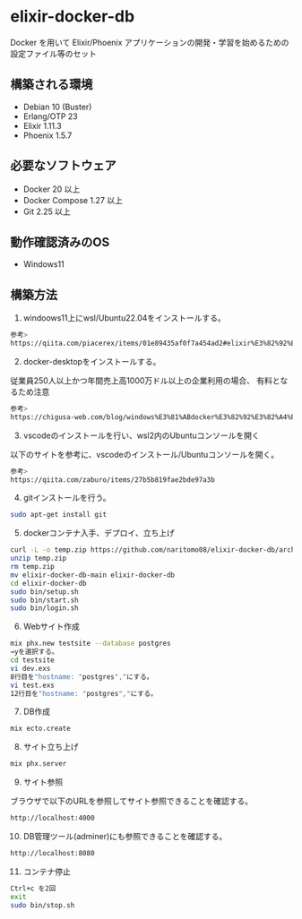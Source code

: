 # elixir-docker-db

Docker を用いて Elixir/Phoenix アプリケーションの開発・学習を始めるための設定ファイル等のセット

## 構築される環境

* Debian 10 (Buster)
* Erlang/OTP 23
* Elixir 1.11.3
* Phoenix 1.5.7

## 必要なソフトウェア

* Docker 20 以上
* Docker Compose 1.27 以上
* Git 2.25 以上

## 動作確認済みのOS

* Windows11

## 構築方法

1. windoows11上にwsl/Ubuntu22.04をインストールする。

```bash
参考>
https://qiita.com/piacerex/items/01e89435af0f7a454ad2#elixir%E3%82%92%E6%9C%80%E6%96%B0%E7%89%882022%E5%B9%B412%E6%9C%88%E7%8F%BE%E5%9C%A8%E3%81%AF114%E3%81%AB%E4%B8%8A%E3%81%92%E3%82%8B
```

2. docker-desktopをインストールする。

従業員250人以上かつ年間売上高1000万ドル以上の企業利用の場合、
有料となるため注意

```bash
参考>
https://chigusa-web.com/blog/windows%E3%81%ABdocker%E3%82%92%E3%82%A4%E3%83%B3%E3%82%B9%E3%83%88%E3%83%BC%E3%83%AB%E3%81%97%E3%81%A6python%E7%92%B0%E5%A2%83%E3%82%92%E6%A7%8B%E7%AF%89/
```

3. vscodeのインストールを行い、wsl2内のUbuntuコンソールを開く

以下のサイトを参考に、vscodeのインストール/Ubuntuコンソールを開く。

```bash
参考>
https://qiita.com/zaburo/items/27b5b819fae2bde97a3b
```

4. gitインストールを行う。

```bash
sudo apt-get install git
```

5. dockerコンテナ入手、デプロイ、立ち上げ

```bash
curl -L -o temp.zip https://github.com/naritomo08/elixir-docker-db/archive/refs/heads/main.zip
unzip temp.zip
rm temp.zip
mv elixir-docker-db-main elixir-docker-db
cd elixir-docker-db
sudo bin/setup.sh
sudo bin/start.sh
sudo bin/login.sh
```

6. Webサイト作成

```bash
mix phx.new testsite --database postgres
→yを選択する。
cd testsite
vi dev.exs
8行目を"hostname: "postgres","にする。
vi test.exs
12行目を"hostname: "postgres","にする。

```

7. DB作成

```bash
mix ecto.create
```

8. サイト立ち上げ

```bash
mix phx.server
```

9. サイト参照

ブラウザで以下のURLを参照してサイト参照できることを確認する。

```bash
http://localhost:4000
```

10. DB管理ツール(adminer)にも参照できることを確認する。

```bash
http://localhost:8080
```

11. コンテナ停止

```bash
Ctrl+c を2回
exit
sudo bin/stop.sh
```
